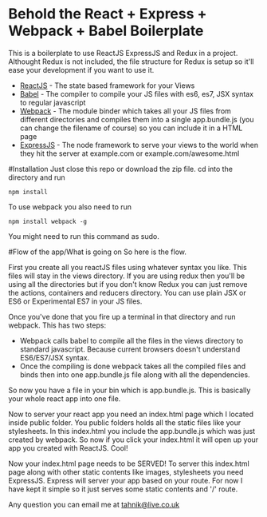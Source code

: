 # Behold the React + Express + Webpack + Babel Boilerplate

This is a boilerplate to use ReactJS ExpressJS and Redux in a project.
Althought Redux is not included, the file structure for Redux is setup so it'll ease your development if you want to use it.

- [ReactJS] - The state based framework for your Views
- [Babel] - The compiler to compile your JS files with es6, es7, JSX syntax to regular javascript
- [Webpack] - The module binder which takes all your JS files from different directories and compiles them into a single app.bundle.js (you can change the filename of course) so you can include it in a HTML page
- [ExpressJS] - The node framework to serve your views to the world when they hit the server at example.com or example.com/awesome.html

#Installation
Just close this repo or download the zip file. cd into the directory and run

    npm install

To use webpack you also need to run

    npm install webpack -g

You might need to run this command as sudo.

#Flow of the app/What is going on
So here is the flow.

First you create all you reactJS files using whatever syntax you like. This files will stay in the views directory. If you are using redux then you'll be using all the directories but if you don't know Redux you can just remove the actions, containers and reducers directory. You can use plain JSX or ES6 or Experimental ES7 in your JS files.

Once you've done that you fire up a terminal in that directory and run webpack. This has two steps:

- Webpack calls babel to compile all the files in the views directory to standard javascript. Because current browsers doesn't understand ES6/ES7/JSX syntax.
- Once the compiling is done webpack takes all the compiled files and binds then into one app.bundle.js file along with all the dependencies.

So now you have a file in your bin which is app.bundle.js. This is basically your whole react app into one file.

Now to server your react app you need an index.html page which I located inside public folder. You public folders holds all the static files like your stylesheets. In this index.html you include the app.bundle.js which was just created by webpack. So now if you click your index.html it will open up your app you created with ReactJS. Cool!

Now your index.html page needs to be SERVED! To server this index.html page along with other static contents like images, stylesheets you need ExpressJS. Express will server your app based on your route. For now I have kept it simple so it just serves some static contents and '/' route.

Any question you can email me at tahnik@live.co.uk


[ReactJS]: <https://facebook.github.io/react/>
[Babel]: <https://babeljs.io/>
[Webpack]: <https://webpack.github.io/>
[ExpressJS]: <http://expressjs.com/>
